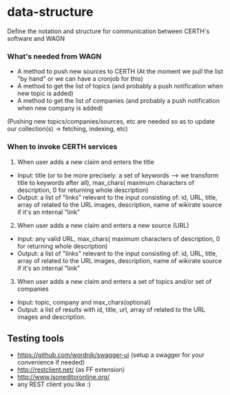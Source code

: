 data-structure
==============

Define the notation and structure for communication between CERTH's software and WAGN


### What's needed from WAGN

* A method to push new sources to CERTH (At the moment we pull the list "by hand" or we can have a cronjob for this)
* A method to get the list of topics  (and probably a push notification when new topic is added)
* A method to get the list of companies (and probably a push notification when new company is added)

(Pushing new topics/companies/sources, etc are needed so as to update our collection(s) -> fetching, indexing, etc)

### When to invoke CERTH services
1) When user adds a new claim and enters the title
  *  Input: title (or to be more precisely: a set of keywords --> we transform title to keywords after all), max_chars( maximum characters of description, 0 for returning whole description)
  *  Output: a list of "links" relevant to the input consisting of: id, URL, title, array of related to the URL images, description, name of wikirate source if it's an internal "link"

2) When user adds a new claim and enters a new source (URL)
  *  Input: any valid URL, max_chars( maximum characters of description, 0 for returning whole description)
  *  Output: a list of "links" relevant to the input consisting of: id, URL, title, array of related to the URL images, description, name of wikirate source if it's an internal "link"

3) When user adds a new claim and enters a set of topics and/or set of companies
  * Input: topic, company and max_chars(optional)
  * Output: a list of results with id, title, url, array of related to the URL images and description.


## Testing tools
* https://github.com/wordnik/swagger-ui (setup a swagger for your convenience if needed)
* http://restclient.net/ (as FF extension)
* http://www.jsoneditoronline.org/
* any REST client you like :)
